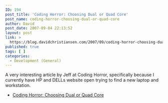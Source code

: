 ```yaml
---
ID: 194
post_title: 'Coding Horror: Choosing Dual or Quad Core'
post_name: coding-horror-choosing-dual-or-quad-core
author: David
post_date: 2007-09-04 22:13:52
layout: post
link: >
  https://blog.davidchristiansen.com/2007/09/coding-horror-choosing-dual-or-quad-core/
published: true
tags: [ ]
categories:
  - Development (General)
---
```

<p>A very interesting article by Jeff at Coding Horror, specifically because I currently have HP and DELLs website open trying to find a new laptop and workstation. </p> <ul> <li><a href="http://www.codinghorror.com/blog/archives/000942.html">Coding Horror: Choosing Dual or Quad Core</a> </li></ul>
